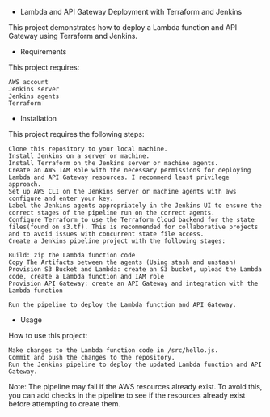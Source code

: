 - Lambda and API Gateway Deployment with Terraform and Jenkins

This project demonstrates how to deploy a Lambda function and API Gateway using Terraform and Jenkins.

- Requirements

This project requires:

    AWS account
    Jenkins server
    Jenkins agents
    Terraform

- Installation

This project requires the following steps:

    Clone this repository to your local machine.
    Install Jenkins on a server or machine.
    Install Terraform on the Jenkins server or machine agents.
    Create an AWS IAM Role with the necessary permissions for deploying Lambda and API Gateway resources. I recommend least privilege approach.
    Set up AWS CLI on the Jenkins server or machine agents with aws configure and enter your key.
    Label the Jenkins agents appropriately in the Jenkins UI to ensure the correct stages of the pipeline run on the correct agents.
    Configure Terraform to use the Terraform Cloud backend for the state files(found on s3.tf). This is recommended for collaborative projects and to avoid issues with concurrent state file access.
    Create a Jenkins pipeline project with the following stages:

    Build: zip the Lambda function code
    Copy The Artifacts between the agents (Using stash and unstash)
    Provision S3 Bucket and Lambda: create an S3 bucket, upload the Lambda code, create a Lambda function and IAM role
    Provision API Gateway: create an API Gateway and integration with the Lambda function

    Run the pipeline to deploy the Lambda function and API Gateway.

- Usage

How to use this project:

    Make changes to the Lambda function code in /src/hello.js.
    Commit and push the changes to the repository.
    Run the Jenkins pipeline to deploy the updated Lambda function and API Gateway.

Note: The pipeline may fail if the AWS resources already exist. To avoid this, you can add checks in the pipeline to see if the resources already exist before attempting to create them.

